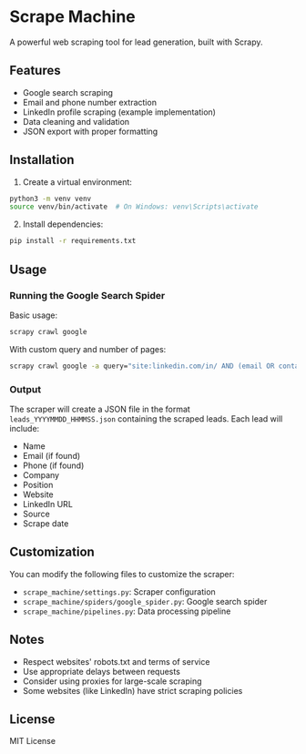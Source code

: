 # Scrape Machine

A powerful web scraping tool for lead generation, built with Scrapy.

## Features

- Google search scraping
- Email and phone number extraction
- LinkedIn profile scraping (example implementation)
- Data cleaning and validation
- JSON export with proper formatting

## Installation

1. Create a virtual environment:
```bash
python3 -m venv venv
source venv/bin/activate  # On Windows: venv\Scripts\activate
```

2. Install dependencies:
```bash
pip install -r requirements.txt
```

## Usage

### Running the Google Search Spider

Basic usage:
```bash
scrapy crawl google
```

With custom query and number of pages:
```bash
scrapy crawl google -a query="site:linkedin.com/in/ AND (email OR contact) AND (CTO OR developer)" -a num_pages=5
```

### Output

The scraper will create a JSON file in the format `leads_YYYYMMDD_HHMMSS.json` containing the scraped leads. Each lead will include:
- Name
- Email (if found)
- Phone (if found)
- Company
- Position
- Website
- LinkedIn URL
- Source
- Scrape date

## Customization

You can modify the following files to customize the scraper:

- `scrape_machine/settings.py`: Scraper configuration
- `scrape_machine/spiders/google_spider.py`: Google search spider
- `scrape_machine/pipelines.py`: Data processing pipeline

## Notes

- Respect websites' robots.txt and terms of service
- Use appropriate delays between requests
- Consider using proxies for large-scale scraping
- Some websites (like LinkedIn) have strict scraping policies

## License

MIT License
